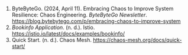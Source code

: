 1. ByteByteGo. (2024, April 11). Embracing Chaos to Improve System Resilience: Chaos Engineering. *ByteByteGo Newsletter*. https://blog.bytebytego.com/p/embracing-chaos-to-improve-system
2. *Bookinfo Application*. (n. d.). Istio. https://istio.io/latest/docs/examples/bookinfo/
3. Quick Start. (n. d.). Chaos Mesh. https://chaos-mesh.org/docs/quick-start/